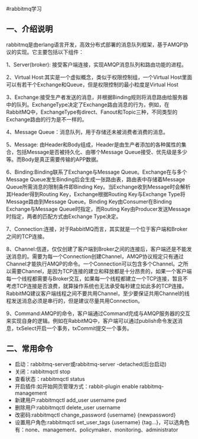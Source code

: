 #rabbitmq学习
## 一、介绍说明
rabbitmq是由erlang语言开发，高效分布式部署的消息队列框架，基于AMQP协议的实现。它主要包括以下组件：

1、Server(broker): 接受客户端连接，实现AMQP消息队列和路由功能的进程。
	
2、Virtual Host:其实是一个虚拟概念，类似于权限控制组，一个Virtual Host里面可以有若干个Exchange和Queue，但是权限控制的最小粒度是Virtual Host
	
3、Exchange:接受生产者发送的消息，并根据Binding规则将消息路由给服务器中的队列。ExchangeType决定了Exchange路由消息的行为，例如，在RabbitMQ中，ExchangeType有direct、Fanout和Topic三种，不同类型的Exchange路由的行为是不一样的。

4、Message Queue：消息队列，用于存储还未被消费者消费的消息。

5、Message: 由Header和Body组成，Header是由生产者添加的各种属性的集合，包括Message是否被持久化、由哪个Message Queue接受、优先级是多少等。而Body是真正需要传输的APP数据。

6、Binding:Binding联系了Exchange与Message Queue。Exchange在与多个Message Queue发生Binding后会生成一张路由表，路由表中存储着Message Queue所需消息的限制条件即Binding Key。当Exchange收到Message时会解析其Header得到Routing Key，Exchange根据Routing Key与Exchange Type将Message路由到Message Queue。Binding Key由Consumer在Binding Exchange与Message Queue时指定，而Routing Key由Producer发送Message时指定，两者的匹配方式由Exchange Type决定。

7、Connection:连接，对于RabbitMQ而言，其实就是一个位于客户端和Broker之间的TCP连接。
	
8、Channel:信道，仅仅创建了客户端到Broker之间的连接后，客户端还是不能发送消息的。需要为每一个Connection创建Channel，AMQP协议规定只有通过Channel才能执行AMQP的命令。一个Connection可以包含多个Channel。之所以需要Channel，是因为TCP连接的建立和释放都是十分昂贵的，如果一个客户端每一个线程都需要与Broker交互，如果每一个线程都建立一个TCP连接，暂且不考虑TCP连接是否浪费，就算操作系统也无法承受每秒建立如此多的TCP连接。RabbitMQ建议客户端线程之间不要共用Channel，至少要保证共用Channel的线程发送消息必须是串行的，但是建议尽量共用Connection。

9、Command:AMQP的命令，客户端通过Command完成与AMQP服务器的交互来实现自身的逻辑。例如在RabbitMQ中，客户端可以通过publish命令发送消息，txSelect开启一个事务，txCommit提交一个事务。

## 二、常用命令
* 启动：rabbitmq-server或rabbitmq-server -detached(后台启动)
* 关闭：rabbitmqctl stop
* 查看状态：rabbitmqctl status
* 开启插件:如开始网页管理方式：rabbit-plugin enable rabbitmq-management
* 新建用户:rabbitmqctl add_user username pwd
* 删除用户:rabbitmqctl delete_user username
* 改密码:rabbitmqctl change_password {username} {newpassword}
* 设置用户角色:rabbitmqctl set_user_tags {username} {tag...}，可以选角色有：none、management、policymaker、monitoring、administrator




	
	
	


  









